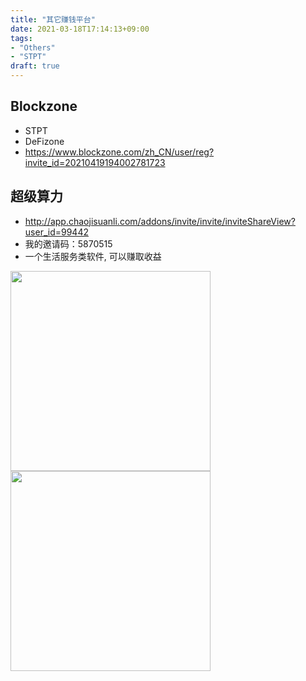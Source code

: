 ```yaml
---
title: "其它赚钱平台"
date: 2021-03-18T17:14:13+09:00
tags:  
- "Others"
- "STPT"
draft: true
---
```


## Blockzone
- STPT
- DeFizone
- https://www.blockzone.com/zh_CN/user/reg?invite_id=20210419194002781723

<!--more-->

## 超级算力
- http://app.chaojisuanli.com/addons/invite/invite/inviteShareView?user_id=99442
- 我的邀请码：5870515
- 一个生活服务类软件, 可以赚取收益

<img src="https://cdn.jsdelivr.net/gh/yubaoliu/assets@image/image-20210428143323605.png" width="320px" />

<a href="http://app.chaojisuanli.com/addons/invite/invite/inviteShareView?user_id=99442" target="_blank">
<img src="https://cdn.jsdelivr.net/gh/yubaoliu/assets@image/image-20210428143356527.png" width="320px"/></a>

